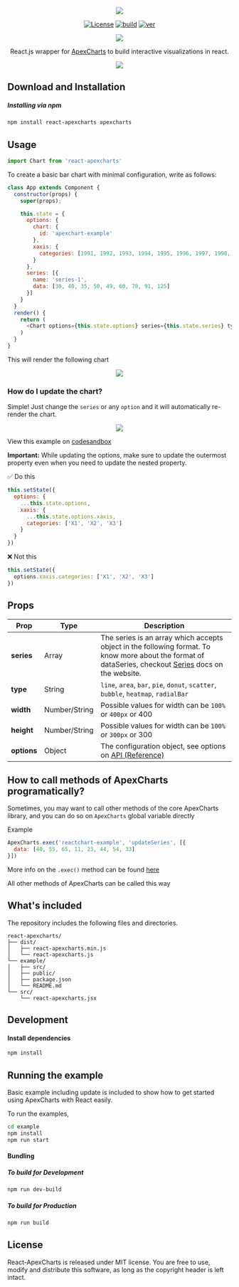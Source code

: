 <p align="center"><img src="https://apexcharts.com/media/react-apexcharts.png"></p>

<p align="center">
  <a href="https://github.com/apexcharts/react-apexcharts/blob/master/LICENSE"><img src="https://img.shields.io/badge/License-MIT-brightgreen.svg" alt="License"></a>
  <a href="https://travis-ci.com/apexcharts/react-apexcharts"><img src="https://api.travis-ci.com/apexcharts/react-apexcharts.svg?branch=master" alt="build" /></a>
  <a href="https://www.npmjs.com/package/react-apexcharts"><img src="https://img.shields.io/npm/v/react-apexcharts.svg" alt="ver"></a>
</p>

<p align="center">
  <a href="https://twitter.com/intent/tweet?text=React-ApexCharts%20A%20React.js%20Chart%20library%20built%20on%20ApexCharts.js&url=https://www.apexcharts.com&hashtags=javascript,charts,react.js,react,apexcharts"><img src="https://img.shields.io/twitter/url/http/shields.io.svg?style=social"> </a>
</p>

<p align="center">React.js wrapper for <a href="https://github.com/apexcharts/apexcharts.js">ApexCharts</a> to build interactive visualizations in react.</p>

<p align="center"><a href="https://apexcharts.com/react-chart-demos/"><img src="https://apexcharts.com/media/apexcharts-banner.png"></a></p>


## Download and Installation

##### Installing via npm

```bash
npm install react-apexcharts apexcharts
```

## Usage

```js
import Chart from 'react-apexcharts'
```

To create a basic bar chart with minimal configuration, write as follows:
```javascript
class App extends Component {
  constructor(props) {
    super(props);

    this.state = {
      options: {
        chart: {
          id: 'apexchart-example'
        },
        xaxis: {
          categories: [1991, 1992, 1993, 1994, 1995, 1996, 1997, 1998, 1999]
        }
      },
      series: [{
        name: 'series-1',
        data: [30, 40, 35, 50, 49, 60, 70, 91, 125]
      }]
    }
  }
  render() {
    return (
      <Chart options={this.state.options} series={this.state.series} type="bar" width={500} height={320} />
    )
  }
}
```

This will render the following chart
<p align="center"><a href="https://apexcharts.com/javascript-chart-demos/column-charts/"><img src="https://apexcharts.com/media/first-bar-chart.svg"></a></p>

### How do I update the chart?
Simple! Just change the `series` or any `option` and it will automatically re-render the chart.
<p align="center"><a href="#"><img src="https://apexcharts.com/media/react-chart-updation.gif"></a></p>

View this example on <a href="https://codesandbox.io/s/mzzq3yqjqj">codesandbox</a>


**Important:** While updating the options, make sure to update the outermost property even when you need to update the nested property.

✅ Do this
```javascript
this.setState({
  options: {
    ...this.state.options,
    xaxis: {
      ...this.state.options.xaxis,
      categories: ['X1', 'X2', 'X3']
    }
  }
})
```

❌ Not this
```javascript
this.setState({
  options.xaxis.categories: ['X1', 'X2', 'X3']
})
```


## Props


| Prop        | Type           | Description  |
| ------------- |-------------| -----|
| **series** | Array | The series is an array which accepts object in the following format. To know more about the format of dataSeries, checkout [Series](https://apexcharts.com/docs/series/) docs on the website. |
| **type** | String  | `line`, `area`, `bar`, `pie`, `donut`, `scatter`, `bubble`, `heatmap`, `radialBar`  |
| **width** | Number/String  | Possible values for width can be `100%` or `400px` or 400 |
| **height** | Number/String | Possible values for width can be `100%` or `300px` or 300 |
| **options** | Object | The configuration object, see options on [API (Reference)](https://apexcharts.com/docs/options/chart/type/) |

## How to call methods of ApexCharts programatically?
Sometimes, you may want to call other methods of the core ApexCharts library, and you can do so on `ApexCharts` global variable directly

Example
```js
ApexCharts.exec('reactchart-example', 'updateSeries', [{
  data: [40, 55, 65, 11, 23, 44, 54, 33]
}])
```
More info on the `.exec()` method can be found <a href="https://apexcharts.com/docs/methods/#exec">here</a>

All other methods of ApexCharts can be called this way

## What's included

The repository includes the following files and directories.

```
react-apexcharts/
├── dist/
│   ├── react-apexcharts.min.js
│   └── react-apexcharts.js
└── example/
│   ├── src/
│   ├── public/
│   ├── package.json
│   └── README.md
└── src/
    └── react-apexcharts.jsx
```

## Development

#### Install dependencies

```bash
npm install
```

## Running the example

Basic example including update is included to show how to get started using ApexCharts with React easily.

To run the examples,
```bash
cd example
npm install
npm run start
```

#### Bundling

##### To build for Development

```bash
npm run dev-build
```

##### To build for Production

```bash
npm run build
```

## License

React-ApexCharts is released under MIT license. You are free to use, modify and distribute this software, as long as the copyright header is left intact.
